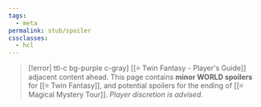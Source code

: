 ```yaml
---
tags:
  - meta
permalink: stub/spoiler
cssclasses:
  - hcl
---
```

 >[!error| ttl-c bg-purple c-gray] [[⍟ Twin Fantasy - Player's Guide]] adjacent content ahead.
 >This page contains **minor WORLD spoilers** for [[⍟ Twin Fantasy]], and potential spoilers for the ending of [[⍟ Magical Mystery Tour]]. *Player discretion is advised.*